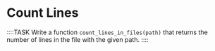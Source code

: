 # Count Lines

::::TASK
Write a function `count_lines_in_files(path)` that returns the number of lines in the file with the given path.
::::
